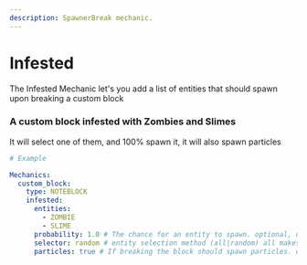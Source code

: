 ```yaml
---
description: SpawnerBreak mechanic.
---
```


# Infested

The Infested Mechanic let's you add a list of entities that should spawn upon breaking a custom block

### A custom block infested with Zombies and Slimes
It will select one of them, and 100% spawn it, it will also spawn particles

```yaml
# Example

Mechanics:
  custom_block:
    type: NOTEBLOCK
    infested:
      entities:
        - ZOMBIE
        - SLIME
      probability: 1.0 # The chance for an entity to spawn. optional, defaults to 1.0
      selector: random # entity selection method (all|random) all makes all entities spawn, random makes 1 of them spawn, optional, defaults to all.
      particles: true # If breaking the block should spawn particles. optional, defaults to false
```
